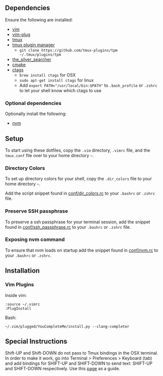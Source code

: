 ## Dependencies
Ensure the following are installed:

* [vim](http://www.vim.org/download.php)
* [vim-plug](https://github.com/junegunn/vim-plug)
* [tmux](https://tmux.github.io/)
* [tmux plugin manager](https://github.com/tmux-plugins/tpm)
    * `git clone https://github.com/tmux-plugins/tpm ~/.tmux/plugins/tpm`
* [the_silver_searcher](https://github.com/ggreer/the_silver_searcher)
* [cmake](https://cmake.org/)
* [ctags](http://ctags.sourceforge.net/)
  * `brew install ctags` for OSX
  * `sudo apt-get install ctags` for linux
  * Add `export PATH="/usr/local/bin:$PATH"` to `.bash_profile` or `.zshrc` to let your shell know which ctags to use

### Optional dependencies
Optionally install the following:

* [nvm](https://github.com/creationix/nvm)

## Setup
To start using these dotfiles, copy the `.vim` directory, `.vimrc` file, and the `tmux.conf` file over to your home directory `~`.

### Directory Colors
To set up directory colors for your shell, copy the `.dir_colors` file to your home directory `~`.

Add the script snippet found in [conf/dir_colors.rc](conf/dir_colors.rc) to your `.bashrc` or `.zshrc` file.

### Preserve SSH passphrase
To preserve a ssh passphrase for your terminal session, add the snippet found in [conf/ssh_passphrase.rc](conf/ssh_passphrase.rc) to your `.bashrc` or `.zshrc` file.

### Exposing nvm command
To ensure that nvm loads on startup add the snippet found in [conf/nvm.rc](conf/nvm.rc) to your `.bashrc` or `.zshrc`.

## Installation

### Vim Plugins
Inside vim:
```
:source ~/.vimrc
:PlugInstall 
```

Bash:
```
~/.vim/plugged/YouCompleteMe/install.py --clang-completer
```

## Special Instructions

Shift-UP and Shift-DOWN do not pass to Tmux bindings in the OSX terminal. In order to make it work, go into Terminal > Preferences > Keyboard (tab) and add bindings for SHIFT-UP and SHIFT-DOWN to send text: SHIFT-UP and SHIFT-DOWN respectively. Use this [page](http://superuser.com/questions/841391/os-x-terminal-eating-the-shift-key) as a guide.

